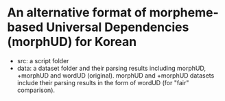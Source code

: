 # An alternative format of morpheme-based Universal Dependencies (morphUD) for Korean

- src: a script folder
- data: a dataset folder and their parsing results including morphUD, +morphUD and wordUD (original). morphUD and +morphUD datasets include their parsing results in the form of wordUD (for "fair" comparison).


